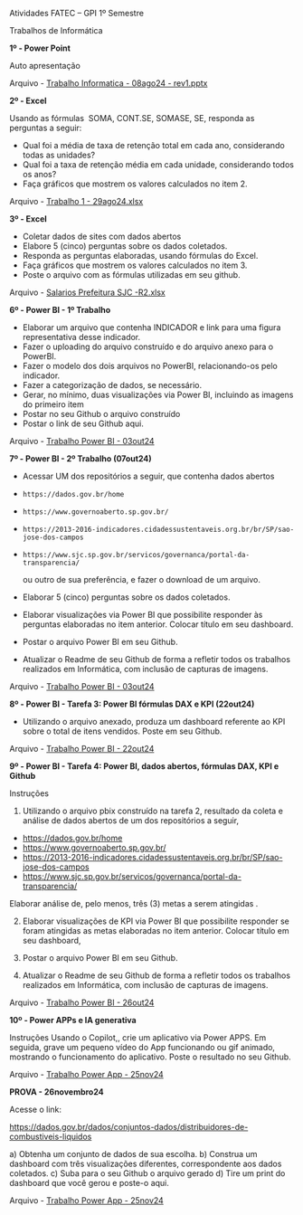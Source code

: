 Atividades FATEC – GPI 1º Semestre

Trabalhos de Informática

**1º - Power Point**

Auto apresentação

Arquivo - [Trabalho Informatica - 08ago24 - rev1.pptx](https://github.com/LucasFaria78/Trabalhos_Info/blob/main/Trabalho%20Informatica%20-%2008ago24%20-%20rev1.pptx "Trabalho Informatica - 08ago24 - rev1.pptx")

**2º - Excel**

Usando as fórmulas  SOMA, CONT.SE, SOMASE, SE, responda as perguntas a seguir:

- Qual foi a média de taxa de retenção total em cada ano, considerando todas as unidades?
- Qual foi a taxa de retenção média em cada unidade, considerando todos os anos?
- Faça gráficos que mostrem os valores calculados no item 2.

Arquivo - [Trabalho 1 - 29ago24.xlsx](https://github.com/LucasFaria78/Trabalhos_Info/blob/main/Trabalho%201%20-%2029ago24.xlsx "Trabalho 1 - 29ago24.xlsx")

**3º - Excel**

- Coletar dados de sites com dados abertos
- Elabore 5 (cinco) perguntas sobre os dados coletados.
- Responda as perguntas elaboradas, usando fórmulas do Excel.
- Faça gráficos que mostrem os valores calculados no item 3.
- Poste o arquivo com as fórmulas utilizadas em seu github.

Arquivo - [Salarios Prefeitura SJC -R2.xlsx](https://github.com/LucasFaria78/Trabalhos_Info/blob/main/Salarios%20Prefeitura%20SJC%20-R2.xlsx "Salarios Prefeitura SJC -R2.xlsx")

**6º - Power BI - 1º Trabalho**

- Elaborar um arquivo que contenha INDICADOR e link  para uma figura representativa desse indicador.
- Fazer o uploading do arquivo construído e do arquivo anexo para o PowerBI.
- Fazer o modelo dos dois arquivos no PowerBI, relacionando-os pelo indicador.
- Fazer a categorização de dados, se necessário.
- Gerar, no mínimo, duas visualizações via Power BI, incluindo as imagens do primeiro item 
- Postar no seu Github o arquivo construído
- Postar o link de seu Github aqui.

Arquivo - [Trabalho Power BI - 03out24](https://github.com/LucasFaria78/Trabalhos_Info/blob/main/Trabalho%20Power%20BI%20-%2003out24.pbix)


**7º - Power BI - 2º Trabalho (07out24)**

- Acessar UM dos repositórios a seguir, que contenha  dados abertos
-     https://dados.gov.br/home
-     https://www.governoaberto.sp.gov.br/
-     https://2013-2016-indicadores.cidadessustentaveis.org.br/br/SP/sao-jose-dos-campos
-     https://www.sjc.sp.gov.br/servicos/governanca/portal-da-transparencia/
  ou outro de sua preferência, e fazer o download de um  arquivo.

- Elaborar 5 (cinco) perguntas sobre os dados coletados.
- Elaborar visualizações  via Power BI que possibilite responder às perguntas elaboradas no item anterior. Colocar título em seu dashboard.
- Postar o arquivo Power BI em seu Github.
- Atualizar o Readme de seu Github de forma a refletir todos os trabalhos realizados em Informática, com inclusão de capturas de imagens.

Arquivo - [Trabalho Power BI - 03out24](https://github.com/LucasFaria78/Trabalhos_Info/blob/main/Trabalho%20Power%20BI%20-%2010out24.pbix)

**8º - Power BI - Tarefa 3: Power BI fórmulas DAX e KPI (22out24)**

- Utilizando o arquivo anexado, produza  um dashboard referente ao KPI sobre o total de itens vendidos.
Poste em seu Github.

Arquivo - [Trabalho Power BI - 22out24](https://github.com/LucasFaria78/Trabalhos_Info/blob/main/filiaisDAX%20-%20Tarefa3%20(22out24).pbix)

**9º - Power BI - Tarefa 4: Power BI, dados abertos, fórmulas DAX, KPI e Github**

Instruções
1. Utilizando o arquivo pbix construído na  tarefa 2, resultado da coleta e análise de dados abertos de um dos repositórios a seguir, 
-    https://dados.gov.br/home
-  https://www.governoaberto.sp.gov.br/
  - https://2013-2016-indicadores.cidadessustentaveis.org.br/br/SP/sao-jose-dos-campos
  - https://www.sjc.sp.gov.br/servicos/governanca/portal-da-transparencia/
    
Elaborar análise de, pelo menos, três (3) metas a serem atingidas .

2. Elaborar visualizações de KPI  via Power BI que possibilite responder se foram atingidas as metas elaboradas no item anterior.  Colocar título em seu dashboard,

3.   Postar o arquivo Power BI em seu Github.

4. Atualizar o Readme de seu Github de forma a refletir todos os trabalhos realizados em Informática, com inclusão de capturas de imagens.

Arquivo - [Trabalho Power BI - 26out24](https://github.com/LucasFaria78/Trabalhos_Info/blob/main/Trabalho%20Power%20BI%20-%2026out24.pbix)


**10º - Power APPs e IA generativa**

Instruções
Usando o Copilot,, crie um aplicativo via Power APPS.
Em seguida, grave um pequeno vídeo do App funcionando  ou gif animado, mostrando o funcionamento do aplicativo.
Poste o resultado no seu Github. 

Arquivo - [Trabalho Power App - 25nov24](https://github.com/LucasFaria78/Trabalhos_Info/blob/main/Video%20Loja%20-%20Power%20App.mp4)


**PROVA - 26novembro24**

Acesse o link:

https://dados.gov.br/dados/conjuntos-dados/distribuidores-de-combustiveis-liquidos

a) Obtenha um conjunto de dados de sua escolha. 
b) Construa um dashboard com três visualizações diferentes, correspondente aos dados coletados. 
c) Suba para o seu Github o arquivo gerado
d) Tire um print do dashboard  que você gerou  e poste-o aqui.

Arquivo - [Trabalho Power App - 25nov24](https://github.com/LucasFaria78/Trabalhos_Info/blob/main/Video%20Loja%20-%20Power%20App.mp4)
